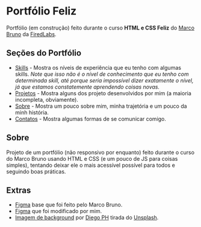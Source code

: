 # Portfólio Feliz

Portfólio (em construção) feito durante o curso **HTML e CSS Feliz** do [Marco Bruno](https://www.twitch.tv/marcobrunodev) da [FiredLabs](https://www.firedlabs.com/).


## Seções do Portfólio

  - [Skills](https://willy-r.github.io/portfolio-feliz/#skills) - Mostra os níveis de experiência que eu tenho com algumas skills. *Note que isso não é o nível de conhecimento que eu tenho com determinada skill, até porque seria impossível dizer exatamente o nível, já que estamos constatemente aprendendo coisas novas.*
  - [Projetos](#link) - Mostra alguns dos projeto desenvolvidos por mim (a maioria incompleta, obviamente).
  - [Sobre](#link) - Mostra um pouco sobre mim, minha trajetória e um pouco da minh história.
  - [Contatos](#link) - Mostra algumas formas de se comunicar comigo.


## Sobre

Projeto de um portfólio (não responsivo por enquanto) feito durante o curso do Marco Bruno usando HTML e CSS (e um pouco de JS para coisas simples), tentando deixar ele o mais acessível possível para todos e seguindo boas práticas.

## Extras

- [Figma](resourses/html-css-feliz.fig) base que foi feito pelo Marco Bruno.
- [Figma](#link) que foi modificado por mim.
- [Imagem de background](assets/images/background.png) por [Diego PH](https://unsplash.com/@jdiegoph?utm_source=unsplash&utm_medium=referral&utm_content=creditCopyText) tirada do [Unsplash](https://unsplash.com/?utm_source=unsplash&utm_medium=referral&utm_content=creditCopyText).
  